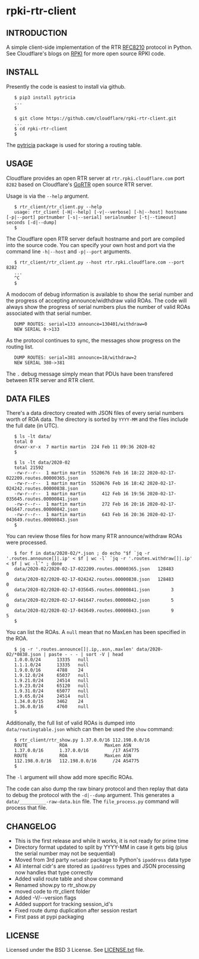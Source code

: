 # rpki-rtr-client
## INTRODUCTION
A simple client-side implementation of the RTR [RFC8210](https://tools.ietf.org/html/rfc8210) protocol in Python.
See Cloudflare's blogs on [RPKI](https://blog.cloudflare.com/tag/rpki/) for more open source RPKI code.
## INSTALL
Presently the code is easiest to install via github.
```
   $ pip3 install pytricia
   ...
   $

   $ git clone https://github.com/cloudflare/rpki-rtr-client.git
   ...
   $ cd rpki-rtr-client
   $
```
The [pytricia](https://pypi.org/project/pytricia/) package is used for storing a routing table.
## USAGE
Cloudflare provides an open RTR server at `rtr.rpki.cloudflare.com` port `8282` based on Cloudflare's [GoRTR](https://github.com/cloudflare/gortr) open source RTR server.

Usage is via the `--help` argument.
```
   $ rtr_client/rtr_client.py --help
   usage: rtr_client [-H|--help] [-v|--verbose] [-h|--host] hostname [-p|--port] portnumber [-s|--serial] serialnumber [-t|--timeout] seconds [-d|--dump] 
   $
```

The Cloudflare open RTR server default hostname and port are compiled into the source code.
You can specify your own host and port via the command line `-h|--host` and `-p|--port` arguments.
```
   $ rtr_client/rtr_client.py --host rtr.rpki.cloudflare.com --port 8282
   ...
   ^C
   $
```
A modocom of debug information is available to show the serial number and the progress of accepting announce/widthdraw valid ROAs.
The code will always show the progress of serial numbers plus the number of valid ROAs associated with that serial number.
```
   DUMP ROUTES: serial=133 announce=130401/withdraw=0
   NEW SERIAL 0->133
```
As the protocol continues to sync, the messages show progress on the routing list.
```
   DUMP ROUTES: serial=381 announce=18/withdraw=2
   NEW SERIAL 380->381
```
The `.` debug message simply mean that PDUs have been transfered between RTR server and RTR client.

## DATA FILES
There's a data directory created with JSON files of every serial numbers worth of ROA data.
The directory is sorted by `YYYY-MM` and the files include the full date (in UTC).
```
   $ ls -lt data/
   total 0
   drwxr-xr-x  7 martin martin  224 Feb 11 09:36 2020-02
   $

   $ ls -lt data/2020-02
   total 21592
   -rw-r--r--  1 martin martin  5520676 Feb 16 18:22 2020-02-17-022209.routes.00000365.json
   -rw-r--r--  1 martin martin  5520676 Feb 16 18:42 2020-02-17-024242.routes.00000838.json
   -rw-r--r--  1 martin martin      412 Feb 16 19:56 2020-02-17-035645.routes.00000841.json
   -rw-r--r--  1 martin martin      272 Feb 16 20:16 2020-02-17-041647.routes.00000842.json
   -rw-r--r--  1 martin martin      643 Feb 16 20:36 2020-02-17-043649.routes.00000843.json
   $
```
You can review those files for how many RTR announce/withdraw ROAs were processed.
```
   $ for f in data/2020-02/*.json ; do echo "$f `jq -r '.routes.announce[]|.ip' < $f | wc -l` `jq -r '.routes.withdraw[]|.ip' < $f | wc -l`" ; done
   data/2020-02/2020-02-17-022209.routes.00000365.json   128483        0
   data/2020-02/2020-02-17-024242.routes.00000838.json   128483        0
   data/2020-02/2020-02-17-035645.routes.00000841.json        3        6
   data/2020-02/2020-02-17-041647.routes.00000842.json        5        0
   data/2020-02/2020-02-17-043649.routes.00000843.json        9        5
   $
```
You can list the ROAs. A `null` mean that no MaxLen has been specified in the ROA.
```
   $ jq -r '.routes.announce[]|.ip,.asn,.maxlen' data/2020-02/*0838.json | paste - - - | sort -V | head
   1.0.0.0/24      13335   null
   1.1.1.0/24      13335   null
   1.9.0.0/16      4788    24
   1.9.12.0/24     65037   null
   1.9.21.0/24     24514   null
   1.9.23.0/24     65120   null
   1.9.31.0/24     65077   null
   1.9.65.0/24     24514   null
   1.34.0.0/15     3462    24
   1.36.0.0/16     4760    null
   $
```
Additionally, the full list of valid ROAs is dumped into `data/routingtable.json` which can then be used the `show` command:
```
   $ rtr_client/rtr_show.py 1.37.0.0/16 112.198.0.0/16
   ROUTE            ROA              MaxLen ASN
   1.37.0.0/16      1.37.0.0/16         /17 AS4775
   ROUTE            ROA              MaxLen ASN
   112.198.0.0/16   112.198.0.0/16      /24 AS4775
   $
```
The `-l` argument will show add more specific ROAs.

The code can also dump the raw binary protocol and then replay that data to debug the protocol with the `-d|--dump` argument.
This generates a `data/__________-raw-data.bin` file.
The `file_process.py` command will process that file.

## CHANGELOG
 - This is the first release and while it works, it is not ready for prime time
 - Directory format updated to split by YYYY-MM in case it gets big (plus the serial number may not be sequential)
 - Moved from 3rd party `netaddr` package to Python's `ipaddress` data type
 - All internal cidr's are stored as `ipaddress` types and JSON processing now handles that type correctly
 - Added valid route table and show command
 - Renamed show.py to rtr_show.py
 - moved code to rtr_client folder
 - Added -V/--version flags
 - Added support for tracking session_id's
 - Fixed route dump duplication after session restart
 - First pass at pypi packaging

## LICENSE
Licensed under the BSD 3 License. See [LICENSE.txt](LICENSE.txt) file.


